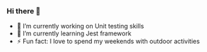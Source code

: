 ### Hi there 👋


- 🔭 I’m currently working on Unit testing skills 
- 🌱 I’m currently learning Jest framework
- ⚡ Fun fact: I love to spend my weekends with outdoor activities

<!-- - 📫 How to reach me: ... -->
<!--
**MonikaPatelIT/MonikaPatelIT** is a ✨ _special_ ✨ repository because its `README.md` (this file) appears on your GitHub profile.

Here are some ideas to get you started:

- 🔭 I’m currently working on ...
- 🌱 I’m currently learning ...
- 👯 I’m looking to collaborate on ...
- 🤔 I’m looking for help with ...
- 💬 Ask me about ...
- 📫 How to reach me: ...
- 😄 Pronouns: ...
- ⚡ Fun fact: ...
-->

